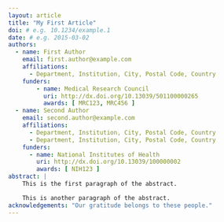```yaml
---
layout: article
title: "My First Article"
doi: # e.g. 10.1234/example.1
date: # e.g. 2015-03-02
authors:
  - name: First Author
    email: first.author@example.com
    affiliations:
      - Department, Institution, City, Postal Code, Country
    funders:
        - name: Medical Research Council
          uri: http://dx.doi.org/10.13039/501100000265
          awards: [ MRC123, MRC456 ]
  - name: Second Author
    email: second.author@example.com
    affiliations:
      - Department, Institution, City, Postal Code, Country
      - Department, Institution, City, Postal Code, Country
    funders:
      - name: National Institutes of Health
        uri: http://dx.doi.org/10.13039/100000002
        awards: [ NIH123 ]
abstract: |
    This is the first paragraph of the abstract.

    This is another paragraph of the abstract.
acknowledgements: "Our gratitude belongs to these people."
---
```

